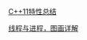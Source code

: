 [C++11特性总结](https://zhuanlan.zhihu.com/p/375073909)

[线程与进程，图画详解](https://blog.csdn.net/mu_wind/article/details/124616643)